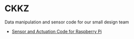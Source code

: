 # CKKZ
 Data manipulation and sensor code for our small design team

- [Sensor and Actuation Code for Raspberry Pi](day1/README.md)